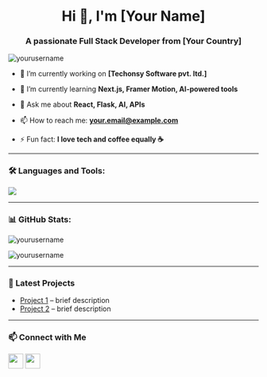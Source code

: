<h1 align="center">Hi 👋, I'm [Your Name]</h1>
<h3 align="center">A passionate Full Stack Developer from [Your Country]</h3>

<p align="left"> <img src="https://komarev.com/ghpvc/?username=yourusername&label=Profile%20views&color=0e75b6&style=flat" alt="yourusername" /> </p>

- 🔭 I’m currently working on **[Techonsy Software pvt. ltd.]**

- 🌱 I’m currently learning **Next.js, Framer Motion, AI-powered tools**

- 💬 Ask me about **React, Flask, AI, APIs**

- 📫 How to reach me: **your.email@example.com**

- ⚡ Fun fact: **I love tech and coffee equally ☕**

---

### 🛠️ Languages and Tools:

<p align="left">
  <img src="https://skillicons.dev/icons?i=js,ts,react,nextjs,tailwind,flask,python,git,github,vscode&perline=7" />
</p>

---

### 📊 GitHub Stats:

<p align="left">
  <img src="https://github-readme-stats.vercel.app/api?username=yourusername&show_icons=true&locale=en&theme=tokyonight" alt="yourusername" />
</p>

<p align="left">
  <img src="https://github-readme-streak-stats.herokuapp.com/?user=yourusername&theme=tokyonight" alt="yourusername" />
</p>

---

### 🧠 Latest Projects

- [Project 1](https://github.com/yourusername/project1) – brief description  
- [Project 2](https://github.com/yourusername/project2) – brief description  

---

### 📫 Connect with Me

<p align="left">
<a href="https://linkedin.com/in/yourname" target="blank"><img align="center" src="https://skillicons.dev/icons?i=linkedin" height="30" /></a>
<a href="mailto:your.email@example.com"><img align="center" src="https://skillicons.dev/icons?i=gmail" height="30" /></a>
</p>
